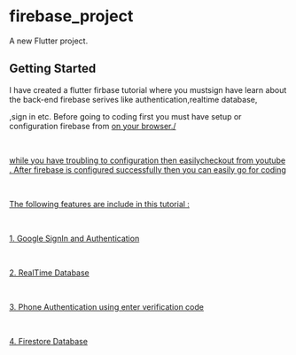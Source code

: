 # firebase_project

A new Flutter project.

## Getting Started
<p>I have created a flutter firbase tutorial where you mustsign  have learn about the back-end firebase serives like authentication,realtime database,</p>
<p>,sign in etc. Before going to coding first you must have setup or configuration firebase from <a href ="https://console.firebase.google.com" />on your browser./</p>
<br>
<p>while you have troubling to configuration then easilycheckout from youtube . After firebase is configured successfully then you can easily go for coding</p>
<br>
<p>The following features are include in this tutorial :</p>
  <br>
<p>1. Google SignIn and Authentication</p>
  <br>
<p>2. RealTime Database</p>
  <br>
<p>3. Phone Authentication using enter verification code</p>
  <br>
<p>4. Firestore Database</p>

